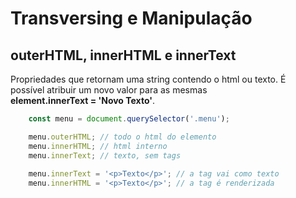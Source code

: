 # Transversing e Manipulação

## outerHTML, innerHTML e innerText

Propriedades que retornam uma string contendo o html ou texto. É <br>
possível atribuir um novo valor para as mesmas <br>
**element.innerText = 'Novo Texto'**.

```js
    const menu = document.querySelector('.menu');

    menu.outerHTML; // todo o html do elemento
    menu.innerHTML; // html interno
    menu.innerText; // texto, sem tags
    
    menu.innerText = '<p>Texto</p>'; // a tag vai como texto
    menu.innerHTML = '<p>Texto</p>'; // a tag é renderizada
```